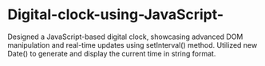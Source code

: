 # Digital-clock-using-JavaScript-
Designed a JavaScript-based digital clock, showcasing advanced DOM manipulation and real-time updates using setInterval() method. Utilized new Date() to generate and display the current time in string format.
